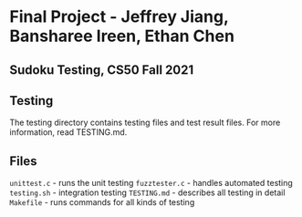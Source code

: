# Final Project - Jeffrey Jiang, Bansharee Ireen, Ethan Chen
## Sudoku Testing, CS50 Fall 2021

## Testing

The testing directory contains testing files and test result files. For more information, read TESTING.md.

## Files

`unittest.c` - runs the unit testing
`fuzztester.c` - handles automated testing
`testing.sh` - integration testing
`TESTING.md` - describes all testing in detail
`Makefile` - runs commands for all kinds of testing
